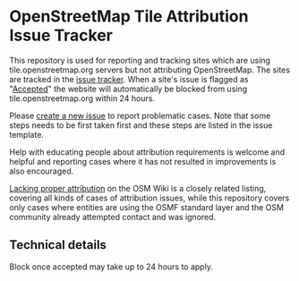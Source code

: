 OpenStreetMap Tile Attribution Issue Tracker
======================================

This repository is used for reporting and tracking sites which are using tile.openstreetmap.org servers but not attributing OpenStreetMap. The sites are tracked in the [issue tracker](https://github.com/openstreetmap/tile-attribution/issues). When a site's issue is flagged as "[Accepted](https://github.com/openstreetmap/tile-attribution/issues?q=is%3Aissue+is%3Aopen+label%3Aaccepted)" the website will automatically be blocked from using tile.openstreetmap.org within 24 hours.

Please [create a new issue](https://github.com/openstreetmap/tile-attribution/issues/new/choose) to report problematic cases. Note that some steps needs to be first taken first and these steps are listed in the issue template.

Help with educating people about attribution requirements is welcome and helpful and reporting cases where it has not resulted in improvements is also encouraged.

[Lacking proper attribution](https://wiki.openstreetmap.org/wiki/Lacking_proper_attribution) on the OSM Wiki is a closely related listing, covering all kinds of cases of attribution issues, while this repository covers only cases where entities are using the OSMF standard layer and the OSM community already attempted contact and was ignored.

## Technical details

Block once accepted may take up to 24 hours to apply.

